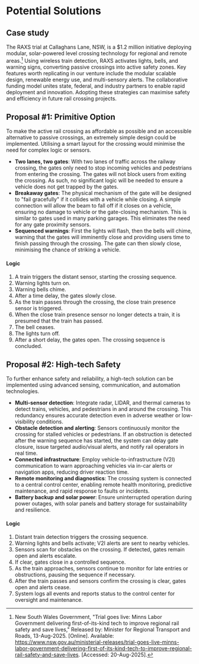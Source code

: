 # Potential Solutions
## Case study
The RAXS trial at Callaghans Lane, NSW, is a $1.2 million initiative deploying modular, solar-powered level crossing technology for regional and remote areas.[^1] Using wireless train detection, RAXS activates lights, bells, and warning signs, converting passive crossings into active safety zones. Key features worth replicating in our venture include the modular scalable design, renewable energy use, and multi-sensory alerts. The collaborative funding model unites state, federal, and industry partners to enable rapid deployment and innovation. Adopting these strategies can maximise safety and efficiency in future rail crossing projects.

## Proposal #1: Primitive Option
To make the active rail crossing as affordable as possible and an accessible alternative to passive crossings, an extremely simple design could be implemented. Utilising a smart layout for the crossing would minimise the need for complex logic or sensors. 
- **Two lanes, two gates**: With two lanes of traffic across the railway crossing, the gates only need to stop incoming vehicles and pedestrians from entering the crossing. The gates will not block users from exiting the crossing. As such, no significant logic will be needed to ensure a vehicle does not get trapped by the gates. 
- **Breakaway gates**: The physical mechanism of the gate will be designed to "fail gracefully" if it collides with a vehicle while closing. A simple connection will allow the beam to fall off if it closes on a vehicle, ensuring no damage to vehicle or the gate-closing mechanism. This is similar to gates used in many parking garages. This eliminates the need for any gate proximity sensors. 
- **Sequenced warnings**: First the lights will flash, then the bells will chime, warning that the gates will imminently close and providing users time to finish passing through the crossing. The gate can then slowly close, minimising the chance of striking a vehicle. 
#### Logic
1. A train triggers the distant sensor, starting the crossing sequence. 
2. Warning lights turn on.
3. Warning bells chime. 
4. After a time delay, the gates slowly close. 
5. As the train passes through the crossing, the close train presence sensor is triggered. 
6. When the close train presence sensor no longer detects a train, it is presumed that the train has passed. 
7. The bell ceases.
8. The lights turn off. 
9. After a short delay, the gates open. The crossing sequence is concluded. 

## Proposal #2: High-tech Safety
To further enhance safety and reliability, a high-tech solution can be implemented using advanced sensing, communication, and automation technologies.

- **Multi-sensor detection**: Integrate radar, LIDAR, and thermal cameras to detect trains, vehicles, and pedestrians in and around the crossing. This redundancy ensures accurate detection even in adverse weather or low-visibility conditions.
- **Obstacle detection and alerting**: Sensors continuously monitor the crossing for stalled vehicles or pedestrians. If an obstruction is detected after the warning sequence has started, the system can delay gate closure, issue targeted audio/visual alerts, and notify rail operators in real time.
- **Connected infrastructure**: Employ vehicle-to-infrastructure (V2I) communication to warn approaching vehicles via in-car alerts or navigation apps, reducing driver reaction time.
- **Remote monitoring and diagnostics**: The crossing system is connected to a central control center, enabling remote health monitoring, predictive maintenance, and rapid response to faults or incidents.
- **Battery backup and solar power**: Ensure uninterrupted operation during power outages, with solar panels and battery storage for sustainability and resilience.

#### Logic
1. Distant train detection triggers the crossing sequence.
2. Warning lights and bells activate; V2I alerts are sent to nearby vehicles.
3. Sensors scan for obstacles on the crossing. If detected, gates remain open and alerts escalate.
4. If clear, gates close in a controlled sequence.
5. As the train approaches, sensors continue to monitor for late entries or obstructions, pausing the sequence if necessary.
6. After the train passes and sensors confirm the crossing is clear, gates open and alerts cease.
7. System logs all events and reports status to the control center for oversight and maintenance.


[^1]: New South Wales Government, "Trial goes live: Minns Labor Government delivering first-of-its-kind tech to improve regional rail safety and save lives," Released by: Minister for Regional Transport and Roads, 13-Aug-2025. [Online]. Available: https://www.nsw.gov.au/ministerial-releases/trial-goes-live-minns-labor-government-delivering-first-of-its-kind-tech-to-improve-regional-rail-safety-and-save-lives. [Accessed: 20-Aug-2025].